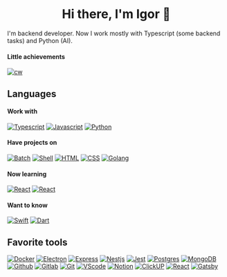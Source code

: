 <h1 align="center"> Hi there, I'm Igor 👋</h1>

I'm backend developer. Now I work mostly with Typescript (some backend tasks) and Python (AI).

#### Little achievements

[![cw](https://www.codewars.com/users/Jourloy/badges/small)](https://www.codewars.com/users/Jourloy)

## Languages

#### Work with

[![Typescript](https://img.shields.io/badge/TypeScript-grey?style=flat-square&logo=typescript)]()
[![Javascript](https://img.shields.io/badge/Javascript-grey?style=flat-square&logo=javascript)]()
[![Python](https://img.shields.io/badge/Python-grey?style=flat-square&logo=python)]()

#### Have projects on

[![Batch](https://img.shields.io/badge/Batch-grey?style=flat-square&logo=windows&logoColor=blue)]()
[![Shell](https://img.shields.io/badge/Shell-grey?style=flat-square&logo=linux&logoColor=blue)]()
[![HTML](https://img.shields.io/badge/HTML-grey?style=flat-square&logo=html5)]()
[![CSS](https://img.shields.io/badge/CSS-grey?style=flat-square&logo=css3)]()
[![Golang](https://img.shields.io/badge/Golang-grey?style=flat-square&logo=go)]()

#### Now learning

[![React](https://img.shields.io/badge/React-grey?style=flat-square&logo=react)]()
[![React](https://img.shields.io/badge/InfoSec-grey?style=flat-square&logo=PCGamingWiki)]()

#### Want to know

[![Swift](https://img.shields.io/badge/Swift-grey?style=flat-square&logo=swift)]()
[![Dart](https://img.shields.io/badge/Dart-grey?style=flat-square&logo=dart)]()

## Favorite tools 

[![Docker](https://img.shields.io/badge/Docker-grey?style=flat-square&logo=docker)]()
[![Electron](https://img.shields.io/badge/Electron-grey?style=flat-square&logo=electron)]()
[![Express](https://img.shields.io/badge/Express-grey?style=flat-square&logo=express&logoColor=black)]()
[![Nestjs](https://img.shields.io/badge/NestJS-grey?style=flat-square&logo=nestjs&logoColor=red)]()
[![Jest](https://img.shields.io/badge/Jest-grey?style=flat-square&logo=jest&logoColor=red)]()
[![Postgres](https://img.shields.io/badge/Postgres-grey?style=flat-square&logo=postgresql)]()
[![MongoDB](https://img.shields.io/badge/MongoDB-grey?style=flat-square&logo=mongodb)]()
[![Github](https://img.shields.io/badge/Github-grey?style=flat-square&logo=github)]()
[![Gitlab](https://img.shields.io/badge/Gitlab-grey?style=flat-square&logo=gitlab)]()
[![Git](https://img.shields.io/badge/Git-grey?style=flat-square&logo=git)]()
[![VScode](https://img.shields.io/badge/VScode-grey?style=flat-square&logo=visualstudiocode)]()
[![Notion](https://img.shields.io/badge/Notion-grey?style=flat-square&logo=notion)]()
[![ClickUP](https://img.shields.io/badge/Clickup-grey?style=flat-square&logo=clickup)]()
[![React](https://img.shields.io/badge/React-grey?style=flat-square&logo=react)]()
[![Gatsby](https://img.shields.io/badge/Gatsby-grey?style=flat-square&logo=gatsby)]()
